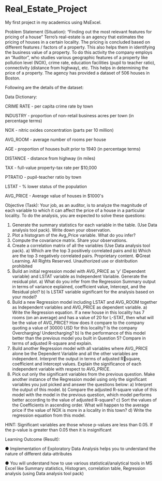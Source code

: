 # Real_Estate_Project
My first project in my academics using MsExcel.

Problem Statement (Situation): 
“Finding out the most relevant features for pricing of a house”
Terro’s real-estate is an agency that estimates the pricing of houses in a certain locality. The pricing is 
concluded based on different features / factors of a property. This also helps them in identifying the 
business value of a property. To do this activity the company employs an “Auditor”, who studies 
various geographic features of a property like pollution level (NOX), crime rate, education facilities 
(pupil to teacher ratio), connectivity (distance from highway), etc. This helps in determining the price 
of a property.
The agency has provided a dataset of 506 houses in Boston. 

Following are the details of the dataset:

Data Dictionary:

CRIME RATE - per capita crime rate by town

INDUSTRY - proportion of non-retail business acres per town (in percentage terms)

NOX - nitric oxides concentration (parts per 10 million)

AVG_ROOM - average number of rooms per house

AGE - proportion of houses built prior to 1940 (in percentage terms)

DISTANCE - distance from highway (in miles)

TAX - full-value property-tax rate per $10,000

PTRATIO - pupil-teacher ratio by town

LSTAT - % lower status of the population

AVG_PRICE - Average value of houses in $1000's

Objective (Task):
Your job, as an auditor, is to analyze the magnitude of each variable to which it can affect the price of 
a house in a particular locality.
To do the analysis, you are expected to solve these questions:
1) Generate the summary statistics for each variable in the table. (Use Data analysis tool pack). Write 
down your observation.
2) Plot a histogram of the Avg_Price variable. What do you infer?
3) Compute the covariance matrix. Share your observations.
4) Create a correlation matrix of all the variables (Use Data analysis tool pack).
a) Which are the top 3 positively correlated pairs and 
b) Which are the top 3 negatively correlated pairs.
Proprietary content. ©Great Learning. All Rights Reserved. Unauthorized use or distribution prohibited
5) Build an initial regression model with AVG_PRICE as ‘y’ (Dependent variable) and LSTAT variable as 
Independent Variable. Generate the residual plot.
a) What do you infer from the Regression Summary output in terms of variance explained, 
coefficient value, Intercept, and the Residual plot?
b) Is LSTAT variable significant for the analysis based on your model?
6) Build a new Regression model including LSTAT and AVG_ROOM together as Independent variables 
and AVG_PRICE as dependent variable.
a) Write the Regression equation. If a new house in this locality has 7 rooms (on an average) and 
has a value of 20 for L-STAT, then what will be the value of AVG_PRICE? How does it compare 
to the company quoting a value of 30000 USD for this locality? Is the company Overcharging/ 
Undercharging?
b) Is the performance of this model better than the previous model you built in Question 5? 
Compare in terms of adjusted R-square and explain.
7) Build another Regression model with all variables where AVG_PRICE alone be the Dependent 
Variable and all the other variables are independent. Interpret the output in terms of adjusted Rsquare, coefficient and Intercept values. Explain the significance of each independent variable with 
respect to AVG_PRICE.
8) Pick out only the significant variables from the previous question. Make another instance of the 
Regression model using only the significant variables you just picked and answer the questions 
below:
a) Interpret the output of this model.
b) Compare the adjusted R-square value of this model with the model in the previous question, 
which model performs better according to the value of adjusted R-square?
c) Sort the values of the Coefficients in ascending order. What will happen to the average price if 
the value of NOX is more in a locality in this town?
d) Write the regression equation from this model.

HINT: Significant variables are those whose p-values are less than 0.05. If the p-value is greater than 
0.05 then it is insignificant

Learning Outcome (Result):

● Implementation of Exploratory Data Analysis helps you to understand the nature of different 
data-attributes

● You will understand how to use various statistical/analytical tools in MS Excel like Summary 
statistics, Histogram, correlation table, Regression analysis (using Data analysis tool pack)
